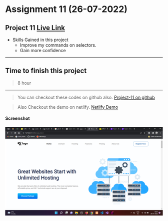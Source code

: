 # Assignment 11 (26-07-2022)

## Project 11 [Live Link](https://reyanshravi11.netlify.app)

-   Skills Gained in this project
    -   Improve my commands on selectors.
    -   Gain more confidence

---

## Time to finish this project

> 8 hour 

---

> You can checkout these codes on github also.
[Project-11 on github](https://github.com/reyanshravi/Project-11)

> Also Checkout the demo on netlify.
[Netlify Demo](https://reyansh-ravi-proj-11.netlify.app/)

#### Screenshot

![Desktop](./assets/reyansh-ravi-proj-11.png)
